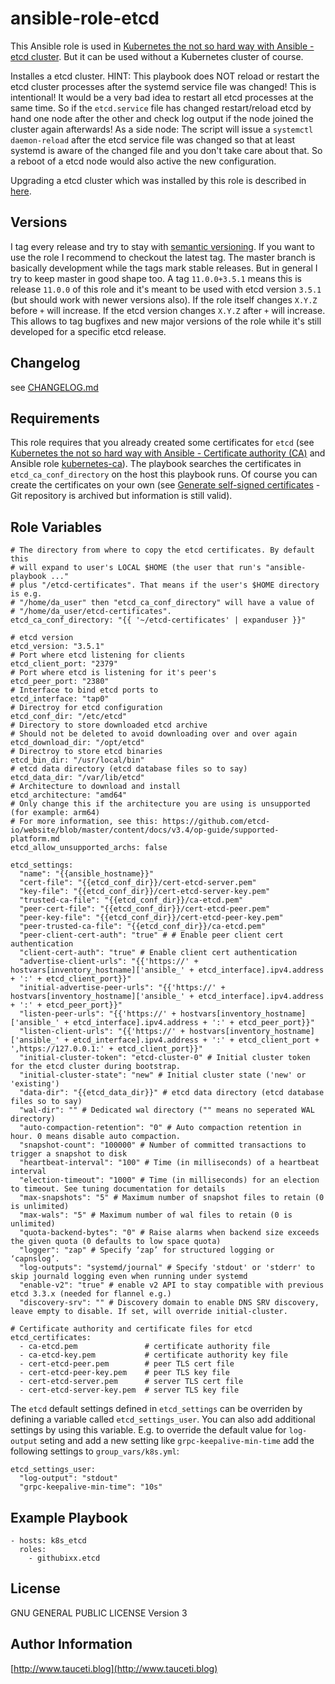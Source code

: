 ansible-role-etcd
=================

This Ansible role is used in [Kubernetes the not so hard way with Ansible - etcd cluster](https://www.tauceti.blog/post/kubernetes-the-not-so-hard-way-with-ansible-etcd/). But it can be used without a Kubernetes cluster of course.

Installes a etcd cluster. HINT: This playbook does NOT reload or restart the etcd cluster processes after the systemd service file was changed! This is intentional! It would be a very bad idea to restart all etcd processes at the same time. So if the `etcd.service` file has changed restart/reload etcd by hand one node after the other and check log output if the node joined the cluster again afterwards! As a side node: The script will issue a `systemctl daemon-reload` after the etcd service file was changed so that at least systemd is aware of the changed file and you don't take care about that. So a reboot of a etcd node would also active the new configuration.

Upgrading a etcd cluster which was installed by this role is described in [here](https://www.tauceti.blog/posts/kubernetes-the-not-so-hard-way-with-ansible-upgrading-kubernetes/#etcd).

Versions
--------

I tag every release and try to stay with [semantic versioning](http://semver.org). If you want to use the role I recommend to checkout the latest tag. The master branch is basically development while the tags mark stable releases. But in general I try to keep master in good shape too. A tag `11.0.0+3.5.1` means this is release `11.0.0` of this role and it's meant to be used with etcd version `3.5.1` (but should work with newer versions also). If the role itself changes `X.Y.Z` before `+` will increase. If the etcd version changes `X.Y.Z` after `+` will increase. This allows to tag bugfixes and new major versions of the role while it's still developed for a specific etcd release.

Changelog
---------

see [CHANGELOG.md](https://github.com/githubixx/ansible-role-etcd/blob/master/CHANGELOG.md)

Requirements
------------

This role requires that you already created some certificates for `etcd` (see [Kubernetes the not so hard way with Ansible - Certificate authority (CA)](https://www.tauceti.blog/post/kubernetes-the-not-so-hard-way-with-ansible-certificate-authority/) and Ansible role [kubernetes-ca](https://galaxy.ansible.com/githubixx/kubernetes-ca)). The playbook searches the certificates in `etcd_ca_conf_directory` on the host this playbook runs. Of course you can create the certificates on your own (see [Generate self-signed certificates](https://github.com/coreos/docs/blob/master/os/generate-self-signed-certificates.md) - Git repository is archived but information is still valid).

Role Variables
--------------

```
# The directory from where to copy the etcd certificates. By default this
# will expand to user's LOCAL $HOME (the user that run's "ansible-playbook ..."
# plus "/etcd-certificates". That means if the user's $HOME directory is e.g.
# "/home/da_user" then "etcd_ca_conf_directory" will have a value of
# "/home/da_user/etcd-certificates".
etcd_ca_conf_directory: "{{ '~/etcd-certificates' | expanduser }}"

# etcd version
etcd_version: "3.5.1"
# Port where etcd listening for clients
etcd_client_port: "2379"
# Port where etcd is listening for it's peer's
etcd_peer_port: "2380"
# Interface to bind etcd ports to
etcd_interface: "tap0"
# Directroy for etcd configuration
etcd_conf_dir: "/etc/etcd"
# Directory to store downloaded etcd archive
# Should not be deleted to avoid downloading over and over again
etcd_download_dir: "/opt/etcd"
# Directroy to store etcd binaries
etcd_bin_dir: "/usr/local/bin"
# etcd data directory (etcd database files so to say)
etcd_data_dir: "/var/lib/etcd"
# Architecture to download and install
etcd_architecture: "amd64"
# Only change this if the architecture you are using is unsupported (for example: arm64)
# For more information, see this: https://github.com/etcd-io/website/blob/master/content/docs/v3.4/op-guide/supported-platform.md
etcd_allow_unsupported_archs: false

etcd_settings:
  "name": "{{ansible_hostname}}"
  "cert-file": "{{etcd_conf_dir}}/cert-etcd-server.pem"
  "key-file": "{{etcd_conf_dir}}/cert-etcd-server-key.pem"
  "trusted-ca-file": "{{etcd_conf_dir}}/ca-etcd.pem"
  "peer-cert-file": "{{etcd_conf_dir}}/cert-etcd-peer.pem"
  "peer-key-file": "{{etcd_conf_dir}}/cert-etcd-peer-key.pem"
  "peer-trusted-ca-file": "{{etcd_conf_dir}}/ca-etcd.pem"
  "peer-client-cert-auth": "true" # # Enable peer client cert authentication
  "client-cert-auth": "true" # Enable client cert authentication
  "advertise-client-urls": "{{'https://' + hostvars[inventory_hostname]['ansible_' + etcd_interface].ipv4.address + ':' + etcd_client_port}}"
  "initial-advertise-peer-urls": "{{'https://' + hostvars[inventory_hostname]['ansible_' + etcd_interface].ipv4.address + ':' + etcd_peer_port}}"
  "listen-peer-urls": "{{'https://' + hostvars[inventory_hostname]['ansible_' + etcd_interface].ipv4.address + ':' + etcd_peer_port}}"
  "listen-client-urls": "{{'https://' + hostvars[inventory_hostname]['ansible_' + etcd_interface].ipv4.address + ':' + etcd_client_port + ',https://127.0.0.1:' + etcd_client_port}}"
  "initial-cluster-token": "etcd-cluster-0" # Initial cluster token for the etcd cluster during bootstrap.
  "initial-cluster-state": "new" # Initial cluster state ('new' or 'existing')
  "data-dir": "{{etcd_data_dir}}" # etcd data directory (etcd database files so to say)
  "wal-dir": "" # Dedicated wal directory ("" means no seperated WAL directory)
  "auto-compaction-retention": "0" # Auto compaction retention in hour. 0 means disable auto compaction.
  "snapshot-count": "100000" # Number of committed transactions to trigger a snapshot to disk
  "heartbeat-interval": "100" # Time (in milliseconds) of a heartbeat interval
  "election-timeout": "1000" # Time (in milliseconds) for an election to timeout. See tuning documentation for details
  "max-snapshots": "5" # Maximum number of snapshot files to retain (0 is unlimited)
  "max-wals": "5" # Maximum number of wal files to retain (0 is unlimited)
  "quota-backend-bytes": "0" # Raise alarms when backend size exceeds the given quota (0 defaults to low space quota)
  "logger": "zap" # Specify ‘zap’ for structured logging or ‘capnslog’.
  "log-outputs": "systemd/journal" # Specify 'stdout' or 'stderr' to skip journald logging even when running under systemd
  "enable-v2": "true" # enable v2 API to stay compatible with previous etcd 3.3.x (needed for flannel e.g.)
  "discovery-srv": "" # Discovery domain to enable DNS SRV discovery, leave empty to disable. If set, will override initial-cluster.

# Certificate authority and certificate files for etcd
etcd_certificates:
  - ca-etcd.pem               # certificate authority file
  - ca-etcd-key.pem           # certificate authority key file
  - cert-etcd-peer.pem        # peer TLS cert file
  - cert-etcd-peer-key.pem    # peer TLS key file
  - cert-etcd-server.pem      # server TLS cert file
  - cert-etcd-server-key.pem  # server TLS key file
```

The `etcd` default settings defined in `etcd_settings` can be overriden by defining a variable called `etcd_settings_user`. You can also add additional settings by using this variable. E.g. to override the default value for `log-output` seting and add a new setting like `grpc-keepalive-min-time` add the following settings to `group_vars/k8s.yml`:

```
etcd_settings_user:
  "log-output": "stdout"
  "grpc-keepalive-min-time": "10s"
```

Example Playbook
----------------

```
- hosts: k8s_etcd
  roles:
    - githubixx.etcd
```

License
-------

GNU GENERAL PUBLIC LICENSE Version 3

Author Information
------------------

[http://www.tauceti.blog](http://www.tauceti.blog)
